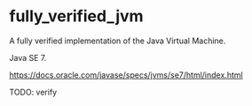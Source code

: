 # fully_verified_jvm
A fully verified implementation of the Java Virtual Machine.

Java SE 7.

https://docs.oracle.com/javase/specs/jvms/se7/html/index.html



TODO: verify
